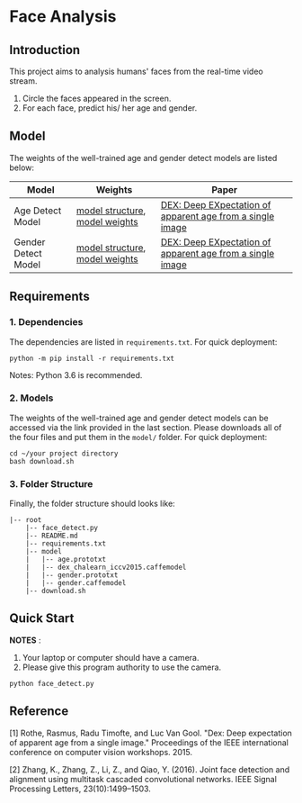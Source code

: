 # Face Analysis

## Introduction
This project aims to analysis humans' faces from the real-time video stream.
1. Circle the faces appeared in the screen.
2. For each face, predict his/ her age and gender.

## Model
The weights of the well-trained age and gender detect models are listed below:

|  Model   | Weights| Paper |
|  ----  | ----  | ----  |
| Age Detect Model  | [model structure](https://data.vision.ee.ethz.ch/cvl/rrothe/imdb-wiki/static/age.prototxt), [model weights](https://data.vision.ee.ethz.ch/cvl/rrothe/imdb-wiki/static/dex_chalearn_iccv2015.caffemodel)| [DEX: Deep EXpectation of apparent age from a single image](https://data.vision.ee.ethz.ch/cvl/rrothe/imdb-wiki/)|
| Gender Detect Model  | [model structure](https://data.vision.ee.ethz.ch/cvl/rrothe/imdb-wiki/static/gender.prototxt), [model weights](https://data.vision.ee.ethz.ch/cvl/rrothe/imdb-wiki/static/gender.caffemodel) | [DEX: Deep EXpectation of apparent age from a single image](https://data.vision.ee.ethz.ch/cvl/rrothe/imdb-wiki/)|

## Requirements

### 1. Dependencies

The dependencies are listed in `requirements.txt`. For quick deployment:
```
python -m pip install -r requirements.txt
```
Notes: Python 3.6 is recommended.

### 2. Models

The weights of the well-trained age and gender detect models can be accessed via the link provided in the last section. Please downloads all of the four files and put them in the `model/` folder. For quick deployment:
```
cd ~/your project directory
bash download.sh
```

### 3. Folder Structure
Finally, the folder structure should looks like:
```
|-- root
    |-- face_detect.py
    |-- README.md
    |-- requirements.txt
    |-- model
    |   |-- age.prototxt
    |   |-- dex_chalearn_iccv2015.caffemodel
    |   |-- gender.prototxt
    |   |-- gender.caffemodel
    |-- download.sh
```

## Quick Start

**NOTES** :
1. Your laptop or computer should have a camera.
2. Please give this program authority to use the camera.

```
python face_detect.py
```

## Reference

[1] Rothe, Rasmus, Radu Timofte, and Luc Van Gool. "Dex: Deep expectation of apparent age from a single image." Proceedings of the IEEE international conference on computer vision workshops. 2015.

[2] Zhang, K., Zhang, Z., Li, Z., and Qiao, Y. (2016). Joint face detection and alignment using multitask cascaded convolutional networks. IEEE Signal Processing Letters, 23(10):1499–1503.
